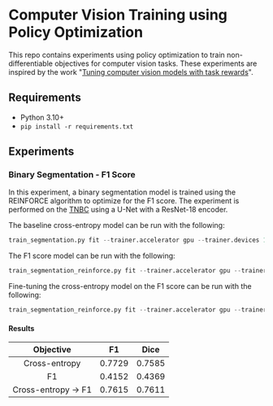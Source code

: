 # Computer Vision Training using Policy Optimization

This repo contains experiments using policy optimization to train non-differentiable objectives for computer vision tasks. These experiments are inspired by the work "[Tuning computer vision models with task rewards](https://arxiv.org/abs/2302.08242)".

## Requirements 

- Python 3.10+
- `pip install -r requirements.txt`

## Experiments

### Binary Segmentation - F1 Score

In this experiment, a binary segmentation model is trained using the REINFORCE algorithm to optimize for the F1 score.
The experiment is performed on the [TNBC](https://zenodo.org/record/1175282#.YMisCTZKgow) using a U-Net with a ResNet-18 encoder.

The baseline cross-entropy model can be run with the following:
```python
train_segmentation.py fit --trainer.accelerator gpu --trainer.devices 1 --trainer.precision 16-mixed --data.root data/tnbc --data.batch_size 8 --trainer.max_steps 1000 --trainer.val_check_interval 100 --model.lr 0.0005 --model.schedule cosine 
```

The F1 score model can be run with the following:
```python
train_segmentation_reinforce.py fit --trainer.accelerator gpu --trainer.devices 1 --trainer.precision 16-mixed --data.root data/tnbc --data.batch_size 8 --trainer.max_steps 1000 --trainer.val_check_interval 100 --model.lr 0.0005 --model.schedule cosine 
```

Fine-tuning the cross-entropy model on the F1 score can be run with the following:
```python
train_segmentation_reinforce.py fit --trainer.accelerator gpu --trainer.devices 1 --trainer.precision 16-mixed --data.root data/tnbc --data.batch_size 8 --trainer.max_steps 1000 --trainer.val_check_interval 100 --model.lr 0.00005 --model.schedule cosine  --model.weights output/weights-ce.ckpt
```

#### Results

| Objective | F1 | Dice |
|:-:|:-:|:-:| 
| Cross-entropy | 0.7729 | 0.7585 |
| F1 | 0.4152 | 0.4369 |
| Cross-entropy -> F1 | 0.7615 | 0.7611 |


